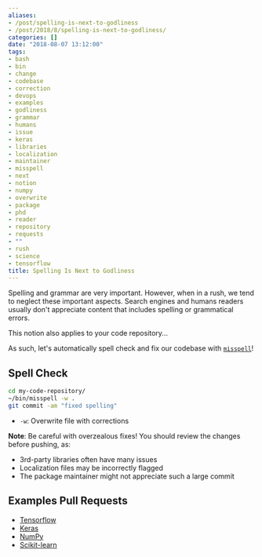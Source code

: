 ```yaml
---
aliases:
- /post/spelling-is-next-to-godliness
- /post/2018/8/spelling-is-next-to-godliness/
categories: []
date: "2018-08-07 13:12:00"
tags:
- bash
- bin
- change
- codebase
- correction
- devops
- examples
- godliness
- grammar
- humans
- issue
- keras
- libraries
- localization
- maintainer
- misspell
- next
- notion
- numpy
- overwrite
- package
- phd
- reader
- repository
- requests
- ""
- rush
- science
- tensorflow
title: Spelling Is Next to Godliness
---
```


Spelling and grammar are very important. However, when in a rush, we tend to neglect these important aspects.
Search engines and humans readers usually don't appreciate content that includes spelling or grammatical errors.

<!--more-->

This notion also applies to your code repository...

As such, let's automatically spell check and fix our codebase with [`misspell`](https://github.com/client9/misspell)!

## Spell Check
```bash
cd my-code-repository/
~/bin/misspell -w .
git commit -am "fixed spelling"
```
- `-w`: Overwrite file with corrections

**Note**:
Be careful with overzealous fixes!
You should review the changes before pushing, as:

- 3rd-party libraries often have many issues
- Localization files may be incorrectly flagged
- The package maintainer might not appreciate such a large commit

## Examples Pull Requests
- [Tensorflow](https://github.com/tensorflow/tensorflow/pull/18806)
- [Keras](https://github.com/keras-team/keras/pull/10016)
- [NumPy](https://github.com/numpy/numpy/pull/10958)
- [Scikit-learn](https://github.com/scikit-learn/scikit-learn/pull/11017)